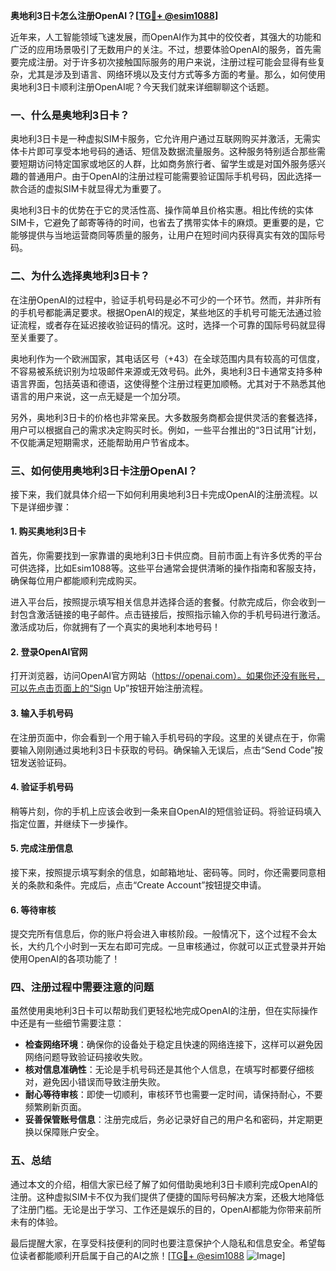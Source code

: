 **奥地利3日卡怎么注册OpenAI？[[TG💪+ @esim1088](https://t.me/s/esim1088)]**

近年来，人工智能领域飞速发展，而OpenAI作为其中的佼佼者，其强大的功能和广泛的应用场景吸引了无数用户的关注。不过，想要体验OpenAI的服务，首先需要完成注册。对于许多初次接触国际服务的用户来说，注册过程可能会显得有些复杂，尤其是涉及到语言、网络环境以及支付方式等多方面的考量。那么，如何使用奥地利3日卡顺利注册OpenAI呢？今天我们就来详细聊聊这个话题。

### 一、什么是奥地利3日卡？

奥地利3日卡是一种虚拟SIM卡服务，它允许用户通过互联网购买并激活，无需实体卡片即可享受本地号码的通话、短信及数据流量服务。这种服务特别适合那些需要短期访问特定国家或地区的人群，比如商务旅行者、留学生或是对国外服务感兴趣的普通用户。由于OpenAI的注册过程可能需要验证国际手机号码，因此选择一款合适的虚拟SIM卡就显得尤为重要了。

奥地利3日卡的优势在于它的灵活性高、操作简单且价格实惠。相比传统的实体SIM卡，它避免了邮寄等待的时间，也省去了携带实体卡的麻烦。更重要的是，它能够提供与当地运营商同等质量的服务，让用户在短时间内获得真实有效的国际号码。

### 二、为什么选择奥地利3日卡？

在注册OpenAI的过程中，验证手机号码是必不可少的一个环节。然而，并非所有的手机号都能满足要求。根据OpenAI的规定，某些地区的手机号可能无法通过验证流程，或者存在延迟接收验证码的情况。这时，选择一个可靠的国际号码就显得至关重要了。

奥地利作为一个欧洲国家，其电话区号（+43）在全球范围内具有较高的可信度，不容易被系统识别为垃圾邮件来源或无效号码。此外，奥地利3日卡通常支持多种语言界面，包括英语和德语，这使得整个注册过程更加顺畅。尤其对于不熟悉其他语言的用户来说，这一点无疑是一个加分项。

另外，奥地利3日卡的价格也非常亲民。大多数服务商都会提供灵活的套餐选择，用户可以根据自己的需求决定购买时长。例如，一些平台推出的“3日试用”计划，不仅能满足短期需求，还能帮助用户节省成本。

### 三、如何使用奥地利3日卡注册OpenAI？

接下来，我们就具体介绍一下如何利用奥地利3日卡完成OpenAI的注册流程。以下是详细步骤：

#### 1. 购买奥地利3日卡

首先，你需要找到一家靠谱的奥地利3日卡供应商。目前市面上有许多优秀的平台可供选择，比如Esim1088等。这些平台通常会提供清晰的操作指南和客服支持，确保每位用户都能顺利完成购买。

进入平台后，按照提示填写相关信息并选择合适的套餐。付款完成后，你会收到一封包含激活链接的电子邮件。点击链接后，按照指示输入你的手机号码进行激活。激活成功后，你就拥有了一个真实的奥地利本地号码！

#### 2. 登录OpenAI官网

打开浏览器，访问OpenAI官方网站（https://openai.com）。如果你还没有账号，可以先点击页面上的“Sign Up”按钮开始注册流程。

#### 3. 输入手机号码

在注册页面中，你会看到一个用于输入手机号码的字段。这里的关键点在于，你需要输入刚刚通过奥地利3日卡获取的号码。确保输入无误后，点击“Send Code”按钮发送验证码。

#### 4. 验证手机号码

稍等片刻，你的手机上应该会收到一条来自OpenAI的短信验证码。将验证码填入指定位置，并继续下一步操作。

#### 5. 完成注册信息

接下来，按照提示填写剩余的信息，如邮箱地址、密码等。同时，你还需要同意相关的条款和条件。完成后，点击“Create Account”按钮提交申请。

#### 6. 等待审核

提交完所有信息后，你的账户将会进入审核阶段。一般情况下，这个过程不会太长，大约几个小时到一天左右即可完成。一旦审核通过，你就可以正式登录并开始使用OpenAI的各项功能了！

### 四、注册过程中需要注意的问题

虽然使用奥地利3日卡可以帮助我们更轻松地完成OpenAI的注册，但在实际操作中还是有一些细节需要注意：

- **检查网络环境**：确保你的设备处于稳定且快速的网络连接下，这样可以避免因网络问题导致验证码接收失败。
- **核对信息准确性**：无论是手机号码还是其他个人信息，在填写时都要仔细核对，避免因小错误而导致注册失败。
- **耐心等待审核**：即使一切顺利，审核环节也需要一定时间，请保持耐心，不要频繁刷新页面。
- **妥善保管账号信息**：注册完成后，务必记录好自己的用户名和密码，并定期更换以保障账户安全。

### 五、总结

通过本文的介绍，相信大家已经了解了如何借助奥地利3日卡顺利完成OpenAI的注册。这种虚拟SIM卡不仅为我们提供了便捷的国际号码解决方案，还极大地降低了注册门槛。无论是出于学习、工作还是娱乐的目的，OpenAI都能为你带来前所未有的体验。

最后提醒大家，在享受科技便利的同时也要注意保护个人隐私和信息安全。希望每位读者都能顺利开启属于自己的AI之旅！[[TG💪+ @esim1088](https://t.me/s/esim1088) ![Image](https://i.postimg.cc/4NQfJmqS/Snipaste-2025-05-13-00-14-12.png)]